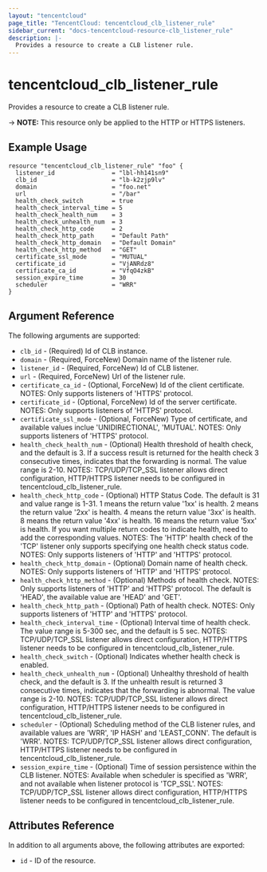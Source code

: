 ```yaml
---
layout: "tencentcloud"
page_title: "TencentCloud: tencentcloud_clb_listener_rule"
sidebar_current: "docs-tencentcloud-resource-clb_listener_rule"
description: |-
  Provides a resource to create a CLB listener rule.
---
```


# tencentcloud_clb_listener_rule

Provides a resource to create a CLB listener rule.

-> **NOTE:** This resource only be applied to the HTTP or HTTPS listeners.

## Example Usage

```hcl
resource "tencentcloud_clb_listener_rule" "foo" {
  listener_id                = "lbl-hh141sn9"
  clb_id                     = "lb-k2zjp9lv"
  domain                     = "foo.net"
  url                        = "/bar"
  health_check_switch        = true
  health_check_interval_time = 5
  health_check_health_num    = 3
  health_check_unhealth_num  = 3
  health_check_http_code     = 2
  health_check_http_path     = "Default Path"
  health_check_http_domain   = "Default Domain"
  health_check_http_method   = "GET"
  certificate_ssl_mode       = "MUTUAL"
  certificate_id             = "VjANRdz8"
  certificate_ca_id          = "VfqO4zkB"
  session_expire_time        = 30
  scheduler                  = "WRR"
}
```

## Argument Reference

The following arguments are supported:

* `clb_id` - (Required) Id of CLB instance.
* `domain` - (Required, ForceNew) Domain name of the listener rule.
* `listener_id` - (Required, ForceNew) Id of CLB listener.
* `url` - (Required, ForceNew) Url of the listener rule.
* `certificate_ca_id` - (Optional, ForceNew) Id of the client certificate. NOTES: Only supports listeners of 'HTTPS' protocol.
* `certificate_id` - (Optional, ForceNew) Id of the server certificate. NOTES: Only supports listeners of 'HTTPS' protocol.
* `certificate_ssl_mode` - (Optional, ForceNew) Type of certificate, and available values inclue 'UNIDIRECTIONAL', 'MUTUAL'. NOTES: Only supports listeners of 'HTTPS' protocol.
* `health_check_health_num` - (Optional) Health threshold of health check, and the default is 3. If a success result is returned for the health check 3 consecutive times, indicates that the forwarding is normal. The value range is 2-10. NOTES: TCP/UDP/TCP_SSL listener allows direct configuration, HTTP/HTTPS listener needs to be configured in tencentcloud_clb_listener_rule.
* `health_check_http_code` - (Optional) HTTP Status Code. The default is 31 and value range is 1-31. 1 means the return value '1xx' is health. 2 means the return value '2xx' is health. 4 means the return value '3xx' is health. 8 means the return value '4xx' is health. 16 means the return value '5xx' is health. If you want multiple return codes to indicate health, need to add the corresponding values. NOTES: The 'HTTP' health check of the 'TCP' listener only supports specifying one health check status code. NOTES: Only supports listeners of 'HTTP' and 'HTTPS' protocol.
* `health_check_http_domain` - (Optional) Domain name of health check. NOTES: Only supports listeners of 'HTTP' and 'HTTPS' protocol.
* `health_check_http_method` - (Optional) Methods of health check. NOTES: Only supports listeners of 'HTTP' and 'HTTPS' protocol. The default is 'HEAD', the available value are 'HEAD' and 'GET'.
* `health_check_http_path` - (Optional) Path of health check. NOTES: Only supports listeners of 'HTTP' and 'HTTPS' protocol.
* `health_check_interval_time` - (Optional) Interval time of health check. The value range is 5-300 sec, and the default is 5 sec. NOTES: TCP/UDP/TCP_SSL listener allows direct configuration, HTTP/HTTPS listener needs to be configured in tencentcloud_clb_listener_rule.
* `health_check_switch` - (Optional) Indicates whether health check is enabled.
* `health_check_unhealth_num` - (Optional) Unhealthy threshold of health check, and the default is 3. If the unhealth result is returned 3 consecutive times, indicates that the forwarding is abnormal. The value range is 2-10.  NOTES: TCP/UDP/TCP_SSL listener allows direct configuration, HTTP/HTTPS listener needs to be configured in tencentcloud_clb_listener_rule.
* `scheduler` - (Optional) Scheduling method of the CLB listener rules, and available values are 'WRR', 'IP HASH' and 'LEAST_CONN'. The default is 'WRR'.  NOTES: TCP/UDP/TCP_SSL listener allows direct configuration, HTTP/HTTPS listener needs to be configured in tencentcloud_clb_listener_rule.
* `session_expire_time` - (Optional) Time of session persistence within the CLB listener. NOTES: Available when scheduler is specified as 'WRR', and not available when listener protocol is 'TCP_SSL'.  NOTES: TCP/UDP/TCP_SSL listener allows direct configuration, HTTP/HTTPS listener needs to be configured in tencentcloud_clb_listener_rule.

## Attributes Reference

In addition to all arguments above, the following attributes are exported:

* `id` - ID of the resource.



